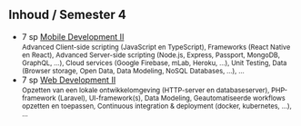 Inhoud **/ Semester 4**
----------------

- 7 sp [Mobile Development II](https://bamaflexweb.arteveldehs.be/BMFUIDetailxOLOD.aspx?a=97814&b=5&c=1)  
  <small>Advanced Client-side scripting (JavaScript en TypeScript), Frameworks (React Native en React), Advanced Server-side scripting (Node.js, Express, Passport, MongoDB, GraphQL, …), Cloud services (Google Firebase, mLab, Heroku, …), Unit Testing, Data (Browser storage, Open Data, Data Modeling, NoSQL Databases, …), …</small>
- 7 sp [Web Development II](https://bamaflexweb.arteveldehs.be/BMFUIDetailxOLOD.aspx?a=97878&b=5&c=1)  
  <small>Opzetten van een lokale ontwikkelomgeving (HTTP-server en databaseserver), PHP-framework (Laravel), UI-framework(s), Data Modeling, Geautomatiseerde workflows opzetten en toepassen, Continuous integration & deployment (docker, kubernetes, …), …</small>  